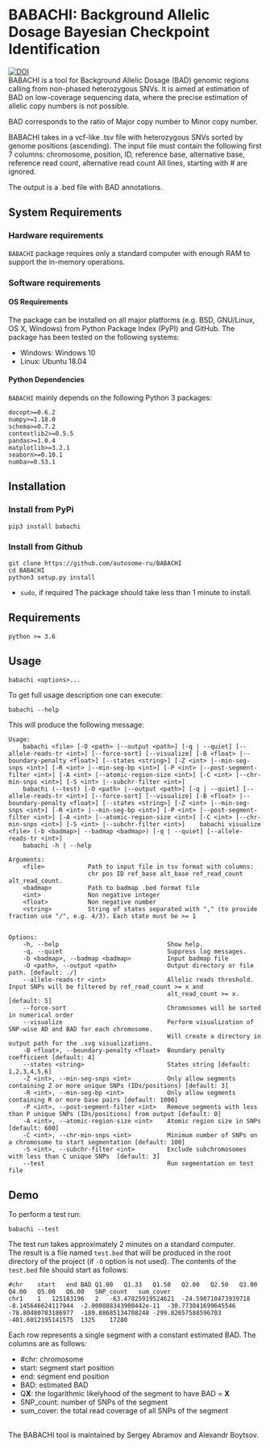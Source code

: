# BABACHI: Background Allelic Dosage Bayesian Checkpoint Identification
[![DOI](https://zenodo.org/badge/255952669.svg)](https://zenodo.org/badge/latestdoi/255952669) <br>
BABACHI is a tool for Background Allelic Dosage (BAD) genomic regions calling from
non-phased heterozygous SNVs. It is aimed at estimation of BAD on low-coverage sequencing data, where
the precise estimation of allelic copy numbers is not possible.

BAD corresponds to the ratio of Major copy number to Minor copy number.

BABACHI takes in a vcf-like .tsv file with heterozygous SNVs sorted by genome positions (ascending).
The input file must contain the following first 7 columns:
chromosome, position, ID, reference base, alternative base, reference read count, alternative read count
All lines, starting with # are ignored.

The output is a .bed file with BAD annotations.
## System Requirements
### Hardware requirements
`BABACHI` package requires only a standard computer with enough RAM to support the in-memory operations.

### Software requirements
#### OS Requirements
The package can be installed on all major platforms (e.g. BSD, GNU/Linux, OS X, Windows) from Python Package Index (PyPI) and GitHub.
The package has been tested on the following systems:
+ Windows: Windows 10 
+ Linux: Ubuntu 18.04
#### Python Dependencies
`BABACHI` mainly depends on the following Python 3 packages:
```
docopt>=0.6.2
numpy>=1.18.0
schema>=0.7.2
contextlib2>=0.5.5
pandas>=1.0.4
matplotlib>=3.2.1
seaborn>=0.10.1
numba>=0.53.1
```
## Installation
### Install from PyPi
```
pip3 install babachi 
```
### Install from Github
```
git clone https://github.com/autosome-ru/BABACHI
cd BABACHI
python3 setup.py install
```
- `sudo`, if required
The package should take less than 1 minute to install.

## Requirements
```
python >= 3.6
```

## Usage
```
babachi <options>...
```
To get full usage description one can execute:
```
babachi --help
```
This will produce the following message:
```
Usage:
    babachi <file> [-O <path> |--output <path>] [-q | --quiet] [--allele-reads-tr <int>] [--force-sort] [--visualize] [-B <float> |--boundary-penalty <float>] [--states <string>] [-Z <int> |--min-seg-snps <int>] [-R <int> |--min-seg-bp <int>] [-P <int> |--post-segment-filter <int>] [-A <int> |--atomic-region-size <int>] [-C <int> |--chr-min-snps <int>] [-S <int> |--subchr-filter <int>]
    babachi (--test) [-O <path> |--output <path>] [-q | --quiet] [--allele-reads-tr <int>] [--force-sort] [--visualize] [-B <float> |--boundary-penalty <float>] [--states <string>] [-Z <int> |--min-seg-snps <int>] [-R <int> |--min-seg-bp <int>] [-P <int> |--post-segment-filter <int>] [-A <int> |--atomic-region-size <int>] [-C <int> |--chr-min-snps <int>] [-S <int> |--subchr-filter <int>]    babachi visualize <file> (-b <badmap>| --badmap <badmap>) [-q | --quiet] [--allele-reads-tr <int>]
    babachi -h | --help

Arguments:
    <file>            Path to input file in tsv format with columns:
                      chr pos ID ref_base alt_base ref_read_count alt_read_count.
    <badmap>          Path to badmap .bed format file
    <int>             Non negative integer
    <float>           Non negative number
    <string>          String of states separated with "," (to provide fraction use "/", e.g. 4/3). Each state must be >= 1


Options:
    -h, --help                              Show help.
    -q, --quiet                             Suppress log messages.
    -b <badmap>, --badmap <badmap>          Input badmap file
    -O <path>, --output <path>              Output directory or file path. [default: ./]
    --allele-reads-tr <int>                 Allelic reads threshold. Input SNPs will be filtered by ref_read_count >= x and
                                            alt_read_count >= x. [default: 5]
    --force-sort                            Chromosomes will be sorted in numerical order
    --visualize                             Perform visualization of SNP-wise AD and BAD for each chromosome.
                                            Will create a directory in output path for the .svg visualizations.
    -B <float>, --boundary-penalty <float>  Boundary penalty coefficient [default: 4]
    --states <string>                       States string [default: 1,2,3,4,5,6]
    -Z <int>, --min-seg-snps <int>          Only allow segments containing Z or more unique SNPs (IDs/positions) [default: 3]
    -R <int>, --min-seg-bp <int>            Only allow segments containing R or more base pairs [default: 1000]
    -P <int>, --post-segment-filter <int>   Remove segments with less than P unique SNPs (IDs/positions) from output [default: 0]
    -A <int>, --atomic-region-size <int>    Atomic region size in SNPs [default: 600]
    -C <int>, --chr-min-snps <int>          Minimum number of SNPs on a chromosome to start segmentation [default: 100]
    -S <int>, --subchr-filter <int>         Exclude subchromosomes with less than C unique SNPs  [default: 3]
    --test                                  Run segmentation on test file
```

## Demo
To perform a test run:
```
babachi --test
```
The test run takes approximately 2 minutes on a standard computer.
<br>
The result is a file named `test.bed` that will be produced in the root directory of the project (if `-O` option is not used).
The contents of the `test.bed` file should start as follows:
```
#chr	start	end	BAD	Q1.00	Q1.33	Q1.50	Q2.00	Q2.50	Q3.00	Q4.00	Q5.00	Q6.00	SNP_count	sum_cover
chr1	1	125183196	2	-63.47825919524621	-24.598710473939718	-8.145646624117944	-2.000888343900442e-11	-30.773041699645546	-78.80480783186977	-189.88685134708248	-299.82657588596703	-401.6012195141575	1325	17280
```
Each row represents a single segment with a constant estimated BAD. The columns are as follows:
- #chr:  chromosome
- start: segment start position
- end: segment end position
- BAD: estimated BAD
- Q<b>X</b>: the logarithmic likelyhood of the segment to have BAD = <b>X</b>
- SNP_count: number of SNPs of the segment
- sum_cover: the total read coverage of all SNPs of the segment
<br>
The BABACHI tool is maintained by Sergey Abramov and Alexandr Boytsov.
